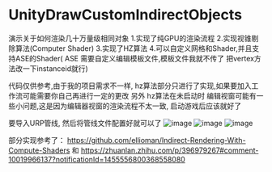 # UnityDrawCustomIndirectObjects
演示关于如何渲染几十万量级相同对象
1.实现了纯GPU的渲染流程
2.实现视锥剔除算法(Computer Shader)
3.实现了HZ算法
4.可以自定义网格和Shader,并且支持ASE的Shader( ASE 需要自定义编辑模板文件,模板文件我就不传了 把vertex方法改一下instanceid就行)

代码仅供参考,由于我的项目需求不一样, hz算法部分只进行了实现,如果要加入工作流可能需要你自己再进行一定的更改
另外 hz算法在未启动时 编辑视窗可能有一些小问题,这是因为编辑器视窗的渲染流程不太一致, 启动游戏后应该就好了

要导入URP管线, 然后将管线文件配置好就可以了
![image](https://user-images.githubusercontent.com/35555275/146745381-5862a939-9abb-4ac6-9b1b-2f2c7966b4c2.png)
![image](https://user-images.githubusercontent.com/35555275/146745425-cb3e8d8e-2ce9-4f0c-8f4d-8788a571490d.png)
![image](https://user-images.githubusercontent.com/35555275/146745455-e6c3d8a0-c92e-4dd3-8538-a806300f3fa5.png)

部分实现参考了： https://github.com/ellioman/Indirect-Rendering-With-Compute-Shaders 和 https://zhuanlan.zhihu.com/p/396979267#comment-10019966137?notificationId=1455556800368558080
